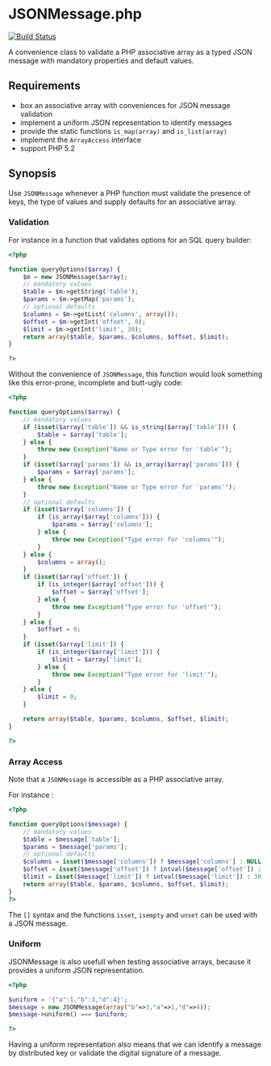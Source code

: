 JSONMessage.php
===
[![Build Status](https://travis-ci.org/laurentszyster/JSONMessage.php.svg)](https://travis-ci.org/laurentszyster/JSONMessage.php)

A convenience class to validate a PHP associative array as a typed JSON message with mandatory properties and default values.

Requirements
---
- box an associative array with conveniences for JSON message validation
- implement a uniform JSON representation to identify messages
- provide the static functions `is_map(array)` and `is_list(array)`
- implement the `ArrayAccess` interface
- support PHP 5.2

Synopsis
---
Use `JSONMessage` whenever a PHP function must validate the presence of keys, the type of values and supply defaults for an associative array.

### Validation

For instance in a function that validates options for an SQL query builder:

~~~php
<?php

function queryOptions($array) {
    $m = new JSONMessage($array);
    // mandatory values
    $table = $m->getString('table');
    $params = $m->getMap('params');
    // optional defaults
    $columns = $m->getList('columns', array());
    $offset = $m->getInt('offset', 0);
    $limit = $m->getInt('limit', 30);
    return array($table, $params, $columns, $offset, $limit);
}

?>
~~~

Without the convenience of `JSONMessage`, this function would look something like this error-prone, incomplete and butt-ugly code:

~~~php
<?php

function queryOptions($array) {
    // mandatory values
    if (isset($array['table']) && is_string($array['table'])) {
        $table = $array['table'];
    } else {
        throw new Exception("Name or Type error for 'table'");
    }
    if (isset($array['params']) && is_array($array['params'])) {
        $params = $array['params'];
    } else {
        throw new Exception("Name or Type error for 'params'");
    }
    // optional defaults
    if (isset($array['columns']) {
        if (is_array($array['columns'])) {
            $params = $array['columns'];
        } else {
            throw new Exception("Type error for 'columns'");
        }
    } else {
        $columns = array();
    }
    if (isset($array['offset']) {
        if (is_integer($array['offset'])) {
            $offset = $array['offset'];
        } else {
            throw new Exception("Type error for 'offset'");
        }
    } else {
        $offset = 0;
    }
    if (isset($array['limit']) {
        if (is_integer($array['limit'])) {
            $limit = $array['limit'];
        } else {
            throw new Exception("Type error for 'limit'");
        }
    } else {
        $limit = 0;
    }

    return array($table, $params, $columns, $offset, $limit);
}

?>
~~~

### Array Access

Note that a `JSONMessage` is accessible as a PHP associative array.

For instance :

~~~php
<?php

function queryOptions($message) {
    // mandatory values
    $table = $message['table'];
    $params = $message['params'];
    // optional defaults
    $columns = isset($message['columns']) ? $message['columns'] : NULL;
    $offset = isset($message['offset']) ? intval($message['offset']) : 0;
    $limit = isset($message['limit']) ? intval($message['limit']) : 30;
    return array($table, $params, $columns, $offset, $limit);
}
?>
~~~

The `[]` syntax and the functions `isset`, `isempty` and `unset` can be used with a JSON message.

### Uniform

JSONMessage is also usefull when testing associative arrays, because it provides a uniform JSON representation.

~~~php
<?php

$uniform = '{"a":1,"b":3,"d":4}';
$message = new JSONMessage(array("b"=>3,"a"=>1,"d"=>4));
$message->uniform() === $uniform;

?>
~~~

Having a uniform representation also means that we can identify a message by distributed key or validate the digital signature of a message.